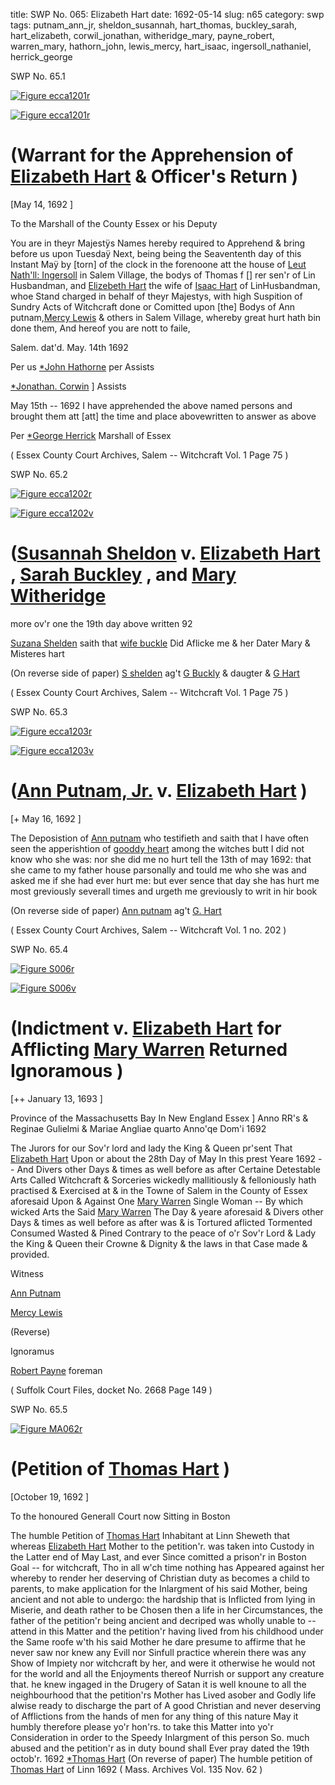 title: SWP No. 065: Elizabeth Hart
date: 1692-05-14
slug: n65
category: swp
tags: putnam_ann_jr, sheldon_susannah, hart_thomas, buckley_sarah, hart_elizabeth, corwil_jonathan, witheridge_mary, payne_robert, warren_mary, hathorn_john, lewis_mercy, hart_isaac, ingersoll_nathaniel, herrick_george




<div markdown class="doc" id="n65.1">

<div class="doc_id">SWP No. 65.1</div>


<span markdown class="figure">[![Figure ecca1201r](archives/ecca/thumb/ecca1201r.jpg)](archives/ecca/large/ecca1201r.jpg)</span>

<span markdown class="figure">[![Figure ecca1201r](archives/ecca/thumb/ecca1201r.jpg)](archives/ecca/large/ecca1201r.jpg)</span>

# (Warrant for the Apprehension of [Elizabeth Hart](/tag/hart_elizabeth.html) & Officer's Return )

[May 14, 1692 ]

To the Marshall of the County Essex or his Deputy 

You are in theyr Majestÿs Names hereby required to Apprehend & bring before us upon Tuesdaÿ Next, being being the Seavententh day of this Instant Maÿ by [torn] of the clock in the forenoone att the house of [Leut Nath'll: Ingersoll](/tag/ingersoll_nathaniel.html) in Salem Village, the bodys of Thomas f [] rer sen'r of Lin Husbandman, and [Elizebeth Hart](/tag/hart_elizabeth.html) the wife of [Isaac Hart](/tag/hart_isaac.html) of LinHusbandman, whoe Stand charged in behalf of theyr Majestys, with high Suspition of Sundry Acts of Witchcraft done or Comitted upon [the] Bodys of Ann putnam,[Mercy Lewis](/tag/lewis_mercy.html) & others in Salem Village, whereby great hurt hath bin done them, And hereof you are nott to faile,

Salem.  dat'd. May. 14th 1692 

Per us [*John Hathorne](/tag/hathorn_john.html) per Assists

[*Jonathan. Corwin](/tag/corwil_jonathan.html) ] Assists

May 15th -- 1692  I have apprehended the above named persons and brought them att [att] the time and place abovewritten to answer as above

Per [*George Herrick](/tag/herrick_george.html) Marshall of Essex

( Essex County Court Archives, Salem -- Witchcraft Vol. 1 Page 75 )


</div>



<div markdown class="doc" id="n65.2">

<div class="doc_id">SWP No. 65.2</div>


<span markdown class="figure">[![Figure ecca1202r](archives/ecca/thumb/ecca1202r.jpg)](archives/ecca/large/ecca1202r.jpg)</span>

<span markdown class="figure">[![Figure ecca1202v](archives/ecca/thumb/ecca1202v.jpg)](archives/ecca/large/ecca1202v.jpg)</span>

# ([Susannah Sheldon](/tag/sheldon_susannah.html) v. [Elizabeth Hart](/tag/hart_elizabeth.html) , [Sarah Buckley](/tag/buckley_sarah.html) , and [Mary Witheridge](/tag/witheridge_mary.html)

more ov'r one the 19th day above written 92 

[Suzana Shelden](/tag/sheldon_susannah.html) saith that [wife buckle](/tag/buckley_sarah.html) Did Aflicke me & her Dater Mary & Misteres hart

(On reverse side of paper) [S shelden](/tag/sheldon_susannah.html) ag't [G Buckly](/tag/buckley_sarah.html) & daugter & [G Hart](/tag/hart_elizabeth.html)

( Essex County Court Archives, Salem -- Witchcraft Vol. 1 Page 75 )


</div>



<div markdown class="doc" id="n65.3">

<div class="doc_id">SWP No. 65.3</div>


<span markdown class="figure">[![Figure ecca1203r](archives/ecca/thumb/ecca1203r.jpg)](archives/ecca/large/ecca1203r.jpg)</span>

<span markdown class="figure">[![Figure ecca1203v](archives/ecca/thumb/ecca1203v.jpg)](archives/ecca/large/ecca1203v.jpg)</span>

# ([Ann Putnam, Jr.](/tag/putnam_ann_jr.html) v. [Elizabeth Hart](/tag/hart_elizabeth.html) )

[+ May 16, 1692 ]

The Deposistion of [Ann putnam](/tag/putnam_ann_jr.html) who testifieth and saith that I have often seen the apperishtion of [gooddy heart](/tag/hart_elizabeth.html) among the witches butt I did not know who she was: nor she did me no hurt tell the 13th of may 1692: that she came to my father house parsonally and tould me who she was and asked me if she had ever hurt me: but ever sence that day she has hurt me most greviously severall times and urgeth me greviously to writ in hir book

(On reverse side of paper) [Ann putnam](/tag/putnam_ann_jr.html) ag't [G. Hart](/tag/hart_elizabeth.html)

( Essex County Court Archives, Salem -- Witchcraft Vol. 1 no. 202 )


</div>



<div markdown class="doc" id="n65.4">

<div class="doc_id">SWP No. 65.4</div>


<span markdown class="figure">[![Figure S006r](archives/Suffolk/small/S006A.jpg)](archives/Suffolk/large/S006A.jpg)</span>

<span markdown class="figure">[![Figure S006v](archives/Suffolk/small/S006B.jpg)](archives/Suffolk/large/S006B.jpg)</span>

# (Indictment v. [Elizabeth Hart](/tag/hart_elizabeth.html) for Afflicting [Mary Warren](/tag/warren_mary.html) Returned Ignoramous )

[++ January 13, 1693 ]

 Province of the Massachusetts Bay In New England Essex ] Anno RR's & Reginae Gulielmi & Mariae Angliae quarto Anno'qe Dom'i 1692

The Jurors for our Sov'r lord and lady the King & Queen pr'sent That [Elizabeth Hart](/tag/hart_elizabeth.html) Upon or about the 28th Day of May In this prest Yeare 1692 -- And Divers other Days & times as well before as after Certaine Detestable Arts Called Witchcraft & Sorceries wickedly mallitiously & felloniously hath practised & Exercised at & in the Towne of Salem in the County of Essex aforesaid Upon &  Against One [Mary Warren](/tag/warren_mary.html) Single Woman -- By which wicked Arts the Said [Mary Warren](/tag/warren_mary.html) The Day & yeare aforesaid & Divers other Days & times as well before as after was & is Tortured aflicted Tormented Consumed Wasted & Pined Contrary to the peace of o'r Sov'r Lord & Lady the King & Queen their Crowne & Dignity & the laws in that Case made & provided.

Witness 

[Ann Putnam](/tag/putnam_ann_jr.html)

[Mercy Lewis](/tag/lewis_mercy.html)

(Reverse) 

Ignoramus 

[Robert Payne](/tag/payne_robert.html) foreman

( Suffolk Court Files, docket No. 2668 Page 149 )


</div>



<div markdown class="doc" id="n65.5">

<div class="doc_id">SWP No. 65.5</div>


<span markdown class="figure">[![Figure MA062r](archives/MA135/small/MA062r.jpg)](archives/MA135/large/MA062r.jpg)</span>

# (Petition of [Thomas Hart](/tag/hart_thomas.html) )

[October 19, 1692 ]

To the honoured Generall Court now Sitting in Boston

The humble Petition of [Thomas Hart](/tag/hart_thomas.html) Inhabitant at Linn Sheweth  that whereas [Elizabeth Hart](/tag/hart_elizabeth.html) Mother to the petition'r. was taken into Custody in the Latter end of May Last, and ever Since comitted a prison'r in Boston Goal -- for witchcraft, Tho in all w'ch time nothing has Appeared against her whereby to render her deserving of Christian duty as becomes a child to parents, to make application for the Inlargment of his said Mother, being ancient and not able to undergo: the hardship that is Inflicted from lying in Miserie, and death rather to be Chosen then a life in her Circumstances, the father of the petition'r being ancient and decriped was wholly unable to -- attend in this Matter and the petition'r having lived from his childhood under the Same roofe w'th his said Mother he dare presume to affirme that he never saw nor knew any Evill nor Sinfull practice wherein there was any Show of Impiety nor witchcraft by her, and were it otherwise he would not for the world and all the Enjoyments thereof  Nurrish or support any creature that. he knew ingaged in the Drugery of Satan it is well knoune to all the neighbourhood that the petition'rs Mother has Lived asober and Godly life alwise ready to discharge the part of A good Christian and never deserving of Afflictions from the hands of men for any thing of this nature May it humbly therefore please yo'r hon'rs. to take this Matter into yo'r Consideration in order to the Speedy Inlargment of this person So. much abused and the petition'r as in duty bound shall Ever pray
dated the 19th octob'r. 1692  [*Thomas Hart](/tag/hart_thomas.html) (On reverse of paper) The humble petition of [Thomas Hart](/tag/hart_thomas.html) of Linn 1692 ( Mass. Archives Vol. 135 Nov. 62 )

</div>

